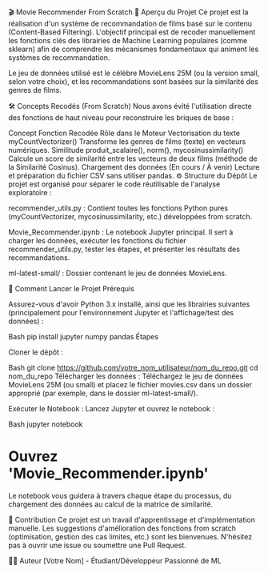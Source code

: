 🎬 Movie Recommender From Scratch
🎯 Aperçu du Projet
Ce projet est la réalisation d'un système de recommandation de films basé sur le contenu (Content-Based Filtering). L'objectif principal est de recoder manuellement les fonctions clés des librairies de Machine Learning populaires (comme sklearn) afin de comprendre les mécanismes fondamentaux qui animent les systèmes de recommandation.

Le jeu de données utilisé est le célèbre MovieLens 25M (ou la version small, selon votre choix), et les recommandations sont basées sur la similarité des genres de films.

🛠️ Concepts Recodés (From Scratch)
Nous avons évité l'utilisation directe des fonctions de haut niveau pour reconstruire les briques de base :

Concept	Fonction Recodée	Rôle dans le Moteur
Vectorisation du texte	myCountVectorizer()	Transforme les genres de films (texte) en vecteurs numériques.
Similitude	produit_scalaire(), norm(), mycosinussimilarity()	Calcule un score de similarité entre les vecteurs de deux films (méthode de la Similarité Cosinus).
Chargement des données	(En cours / À venir)	Lecture et préparation du fichier CSV sans utiliser pandas.
⚙️ Structure du Dépôt
Le projet est organisé pour séparer le code réutilisable de l'analyse exploratoire :

recommender_utils.py : Contient toutes les fonctions Python pures (myCountVectorizer, mycosinussimilarity, etc.) développées from scratch.

Movie_Recommender.ipynb : Le notebook Jupyter principal. Il sert à charger les données, exécuter les fonctions du fichier recommender_utils.py, tester les étapes, et présenter les résultats des recommandations.

ml-latest-small/ : Dossier contenant le jeu de données MovieLens.

🚀 Comment Lancer le Projet
Prérequis

Assurez-vous d'avoir Python 3.x installé, ainsi que les librairies suivantes (principalement pour l'environnement Jupyter et l'affichage/test des données) :

Bash
pip install jupyter numpy pandas
Étapes

Cloner le dépôt :

Bash
git clone https://github.com/votre_nom_utilisateur/nom_du_repo.git
cd nom_du_repo
Télécharger les données : Téléchargez le jeu de données MovieLens 25M (ou small) et placez le fichier movies.csv dans un dossier approprié (par exemple, dans le dossier ml-latest-small/).

Exécuter le Notebook : Lancez Jupyter et ouvrez le notebook :

Bash
jupyter notebook
# Ouvrez 'Movie_Recommender.ipynb'
Le notebook vous guidera à travers chaque étape du processus, du chargement des données au calcul de la matrice de similarité.

🤝 Contribution
Ce projet est un travail d'apprentissage et d'implémentation manuelle. Les suggestions d'amélioration des fonctions from scratch (optimisation, gestion des cas limites, etc.) sont les bienvenues. N'hésitez pas à ouvrir une issue ou soumettre une Pull Request.

👨‍💻 Auteur
[Votre Nom] - Étudiant/Développeur Passionné de ML
